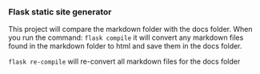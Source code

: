 ### Flask static site generator

This project will compare the markdown folder with the docs folder. When you run the command: 
`flask compile` it will convert any markdown files found in the markdown folder to html and save them in the docs folder.

`flask re-compile` will re-convert all markdown files for the docs folder